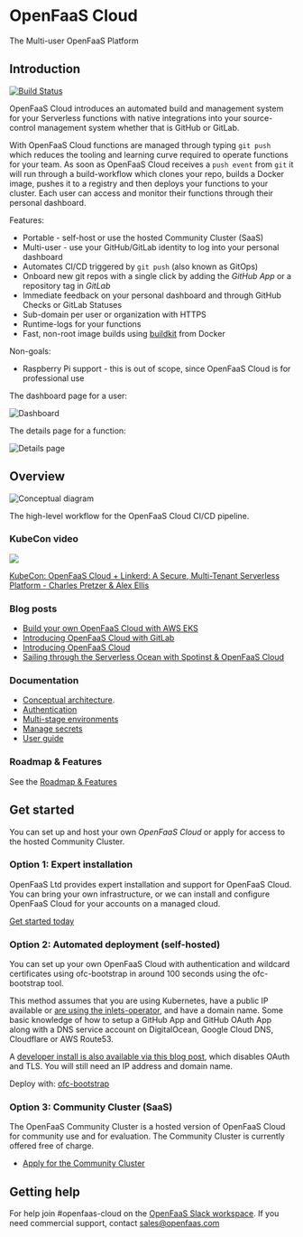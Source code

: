 OpenFaaS Cloud
==============

The Multi-user OpenFaaS Platform

## Introduction

[![Build Status](https://github.com/codius/openfaas-cloud/workflows/build/badge.svg?branch=master)](https://github.com/codius/openfaas-cloud/actions)

OpenFaaS Cloud introduces an automated build and management system for your Serverless functions with native integrations into your source-control management system whether that is GitHub or GitLab.

With OpenFaaS Cloud functions are managed through typing `git push` which reduces the tooling and learning curve required to operate functions for your team. As soon as OpenFaaS Cloud receives a `push event` from `git` it will run through a build-workflow which clones your repo, builds a Docker image, pushes it to a registry and then deploys your functions to your cluster. Each user can access and monitor their functions through their personal dashboard.

Features:

* Portable - self-host or use the hosted Community Cluster (SaaS)
* Multi-user - use your GitHub/GitLab identity to log into your personal dashboard
* Automates CI/CD triggered by `git push` (also known as GitOps)
* Onboard new git repos with a single click by adding the *GitHub App* or a repository tag in *GitLab*
* Immediate feedback on your personal dashboard and through GitHub Checks or GitLab Statuses
* Sub-domain per user or organization with HTTPS
* Runtime-logs for your functions
* Fast, non-root image builds using [buildkit](https://github.com/moby/buildkit/) from Docker

Non-goals:

* Raspberry Pi support - this is out of scope, since OpenFaaS Cloud is for professional use

The dashboard page for a user:

![Dashboard](/docs/dashboard.png)

The details page for a function:

![Details page](/docs/details.png)

## Overview

![Conceptual diagram](/docs/ofc-github-conceptual.png)

The high-level workflow for the OpenFaaS Cloud CI/CD pipeline.

### KubeCon video

[![](http://img.youtube.com/vi/sD7hCwq3Gw0/maxresdefault.jpg)](https://www.youtube.com/watch?v=sD7hCwq3Gw0)

[KubeCon: OpenFaaS Cloud + Linkerd: A Secure, Multi-Tenant Serverless Platform - Charles Pretzer & Alex Ellis](https://www.youtube.com/watch?v=sD7hCwq3Gw0&feature=emb_title)

### Blog posts

* [Build your own OpenFaaS Cloud with AWS EKS](https://www.openfaas.com/blog/eks-openfaas-cloud-build-guide/)
* [Introducing OpenFaaS Cloud with GitLab](https://www.openfaas.com/blog/openfaas-cloud-gitlab/)
* [Introducing OpenFaaS Cloud](https://blog.alexellis.io/introducing-openfaas-cloud/)
* [Sailing through the Serverless Ocean with Spotinst & OpenFaaS Cloud](https://spotinst.com/blog/sailing-through-the-serverless-ocean-with-openfaas-cloud/)

### Documentation

* [Conceptual architecture](https://docs.openfaas.com/openfaas-cloud/architecture).
* [Authentication](https://docs.openfaas.com/openfaas-cloud/authentication/)
* [Multi-stage environments](https://docs.openfaas.com/openfaas-cloud/multi-stage/)
* [Manage secrets](https://docs.openfaas.com/openfaas-cloud/secrets/)
* [User guide](https://docs.openfaas.com/openfaas-cloud/user-guide/)

### Roadmap & Features

See the [Roadmap & Features](docs/ROADMAP.md)

## Get started

You can set up and host your own *OpenFaaS Cloud* or apply for access to the hosted Community Cluster.

### Option 1: Expert installation

OpenFaaS Ltd provides expert installation and support for OpenFaaS Cloud. You can bring your own infrastructure, or we can install and configure OpenFaaS Cloud for your accounts on a managed cloud.

[Get started today](https://www.openfaas.com/support/)

### Option 2: Automated deployment (self-hosted)

You can set up your own OpenFaaS Cloud with authentication and wildcard certificates using ofc-bootstrap in around 100 seconds using the ofc-bootstrap tool.

This method assumes that you are using Kubernetes, have a public IP available or [are using the inlets-operator](https://github.com/inlets/inlets-operator), and have a domain name. Some basic knowledge of how to setup a GitHub App and GitHub OAuth App along with a DNS service account on DigitalOcean, Google Cloud DNS, Cloudflare or AWS Route53.

A [developer install is also available via this blog post](https://blog.alexellis.io/openfaas-cloud-for-development/), which disables OAuth and TLS. You will still need an IP address and domain name.

Deploy with: [ofc-bootstrap](https://github.com/openfaas-incubator/ofc-bootstrap)

### Option 3: Community Cluster (SaaS)

The OpenFaaS Community Cluster is a hosted version of OpenFaaS Cloud for community use and for evaluation. The Community Cluster is currently offered free of charge.

* [Apply for the Community Cluster](https://github.com/openfaas/community-cluster/)

## Getting help

For help join #openfaas-cloud on the [OpenFaaS Slack workspace](https://docs.openfaas.com/community). If you need commercial support, contact [sales@openfaas.com](mailto:sales@openfaas.com)

